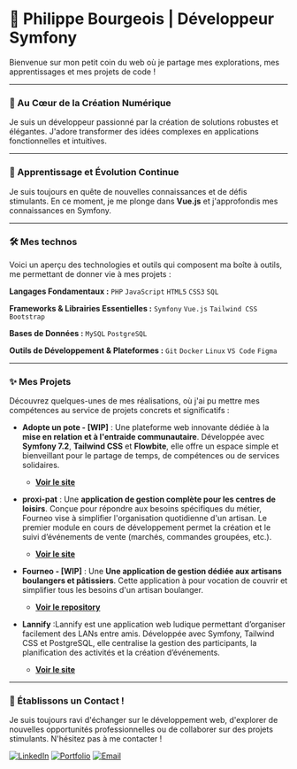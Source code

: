# 👋 Philippe Bourgeois | Développeur Symfony

Bienvenue sur mon petit coin du web où je partage mes explorations, mes apprentissages et mes projets de code !

---

### 🌟 Au Cœur de la Création Numérique

Je suis un développeur passionné par la création de solutions robustes et élégantes. J'adore transformer des idées complexes en applications fonctionnelles et intuitives.

---

### 🌱 Apprentissage et Évolution Continue

Je suis toujours en quête de nouvelles connaissances et de défis stimulants. En ce moment, je me plonge dans **Vue.js** et j'approfondis mes connaissances en Symfony.

---

### 🛠️ Mes technos

Voici un aperçu des technologies et outils qui composent ma boîte à outils, me permettant de donner vie à mes projets :

**Langages Fondamentaux :**
`PHP` `JavaScript` `HTML5` `CSS3` `SQL`

**Frameworks & Librairies Essentielles :**
`Symfony` `Vue.js` `Tailwind CSS` `Bootstrap`

**Bases de Données :**
`MySQL` `PostgreSQL`

**Outils de Développement & Plateformes :**
`Git` `Docker` `Linux` `VS Code` `Figma`

---

### ✨ Mes Projets 

Découvrez quelques-unes de mes réalisations, où j'ai pu mettre mes compétences au service de projets concrets et significatifs :

* **Adopte un pote - [WIP]** : Une plateforme web innovante dédiée à la **mise en relation et à l'entraide communautaire**. Développée avec **Symfony 7.2**, **Tailwind CSS** et **Flowbite**, elle offre un espace simple et bienveillant pour le partage de temps, de compétences ou de services solidaires.
    * [**Voir le site**](https://adopte-un-pote.philippe-bourgeois.fr/)

* **proxi-pat** : Une **application de gestion complète pour les centres de loisirs**. Conçue pour répondre aux besoins spécifiques du métier, Fourneo vise à simplifier l'organisation quotidienne d'un artisan. Le premier module en cours de développement permet la création et le suivi d’événements de vente (marchés, commandes groupées, etc.).
    * [**Voir le site**](https://pat.proxiservices.org/)

* **Fourneo - [WIP]** : Une **Une application de gestion dédiée aux artisans boulangers et pâtissiers**. Cette application à pour vocation de couvrir et simplifier tous les besoins d'un artisan boulanger.
    
    * [**Voir le repository**](https://github.com/Pbourgeois62/Fourneo)
 
* **Lannify** :Lannify est une application web ludique permettant d’organiser facilement des LANs entre amis. Développée avec Symfony, Tailwind CSS et PostgreSQL, elle centralise la gestion des participants, la planification des activités et la création d’événements.
    * [**Voir le site**](https://lannify.philippe-bourgeois.fr)

---

### 🤝 Établissons un Contact !

Je suis toujours ravi d'échanger sur le développement web, d'explorer de nouvelles opportunités professionnelles ou de collaborer sur des projets stimulants. N'hésitez pas à me contacter !

[![LinkedIn](https://img.shields.io/badge/LinkedIn-0077B5?style=for-the-badge&logo=linkedin&logoColor=white)](https://www.linkedin.com/in/philippe-bourgeois-76662723b/)
[![Portfolio](https://img.shields.io/badge/Portfolio-FF5722?style=for-the-badge&logo=web&logoColor=white)](https://philippe-bourgeois.fr/)
[![Email](https://img.shields.io/badge/Email-D14836?style=for-the-badge&logo=gmail&logoColor=white)](mailto:ton.pbourgeois62200@gmail.com)
